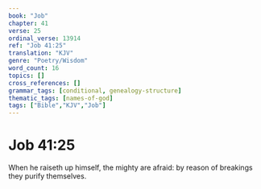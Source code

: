 ```yaml
---
book: "Job"
chapter: 41
verse: 25
ordinal_verse: 13914
ref: "Job 41:25"
translation: "KJV"
genre: "Poetry/Wisdom"
word_count: 16
topics: []
cross_references: []
grammar_tags: [conditional, genealogy-structure]
thematic_tags: [names-of-god]
tags: ["Bible","KJV","Job"]
---
```


# Job 41:25

When he raiseth up himself, the mighty are afraid: by reason of breakings they purify themselves.
